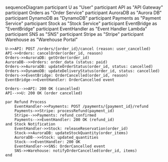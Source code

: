 sequenceDiagram
    participant U as "User"
    participant API as "API Gateway"
    participant Orders as "Order Service"
    participant AuroraDB as "Aurora DB"
    participant DynamoDB as "DynamoDB"
    participant Payments as "Payment Service"
    participant Stock as "Stock Service"
    participant EventBridge as "EventBridge"
    participant EventHandler as "Event Handler Lambda"
    participant SNS as "SNS"
    participant Stripe as "Stripe"
    participant Warehouse as "Warehouse Portal"

    U->>API: POST /orders/{order_id}/cancel (reason: user_cancelled)
    API->>Orders: cancelOrder(order_id, reason)
    Orders->>AuroraDB: getOrder(order_id)
    AuroraDB-->>Orders: order_data (status: paid)
    Orders->>AuroraDB: updateOrderStatus(order_id, status: cancelled)
    Orders->>DynamoDB: updateDeliveryStatus(order_id, status: cancelled)
    Orders->>EventBridge: OrderCancelled(order_id, reason)
    EventBridge->>EventHandler: OrderCancelled event

    Orders-->>API: 200 OK (cancelled)
    API-->>U: 200 OK (order cancelled) 
    
    par Refund Process
        EventHandler->>Payments: POST /payments/{payment_id}/refund
        Payments->>Stripe: processRefund(payment_id)
        Stripe-->>Payments: refund_confirmed
        Payments-->>EventHandler: 200 OK (refund_id)
    and Stock Notification
        EventHandler->>Stock: releaseReservation(order_id)
        Stock->>AuroraDB: updateStockQuantity(order_items)
        AuroraDB-->>Stock: updated_quantities
        Stock-->>EventHandler: 200 OK
        EventHandler->>SNS: OrderCancelled event
        SNS->>Warehouse: notifyOrderCancelled(order_id, items)
    end